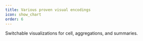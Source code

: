 ```yaml
---
title: Various proven visual encodings
icon: show_chart
order: 6
---
```


Switchable visualizations for cell, aggregations, and summaries. 
